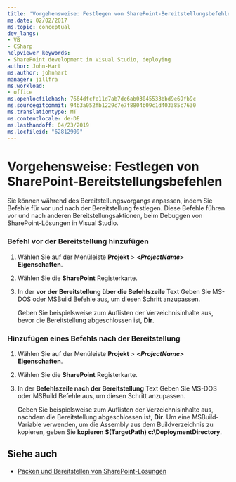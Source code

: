 ```yaml
---
title: 'Vorgehensweise: Festlegen von SharePoint-Bereitstellungsbefehlen | Microsoft-Dokumentation'
ms.date: 02/02/2017
ms.topic: conceptual
dev_langs:
- VB
- CSharp
helpviewer_keywords:
- SharePoint development in Visual Studio, deploying
author: John-Hart
ms.author: johnhart
manager: jillfra
ms.workload:
- office
ms.openlocfilehash: 7664dfcfe11d7ab7dc6ab03045533bbd9e69fb9c
ms.sourcegitcommit: 94b3a052fb1229c7e7f8804b09c1d403385c7630
ms.translationtype: MT
ms.contentlocale: de-DE
ms.lasthandoff: 04/23/2019
ms.locfileid: "62812909"
---
```

# <a name="how-to-set-sharepoint-deployment-commands"></a>Vorgehensweise: Festlegen von SharePoint-Bereitstellungsbefehlen
  Sie können während des Bereitstellungsvorgangs anpassen, indem Sie Befehle für vor und nach der Bereitstellung festlegen. Diese Befehle führen vor und nach anderen Bereitstellungsaktionen, beim Debuggen von SharePoint-Lösungen in Visual Studio.

### <a name="to-add-a-pre-deployment-command"></a>Befehl vor der Bereitstellung hinzufügen

1. Wählen Sie auf der Menüleiste **Projekt** > **\<*ProjectName*> Eigenschaften**.

2. Wählen Sie die **SharePoint** Registerkarte.

3. In der **vor der Bereitstellung über die Befehlszeile** Text Geben Sie MS-DOS oder MSBuild Befehle aus, um diesen Schritt anzupassen.

     Geben Sie beispielsweise zum Auflisten der Verzeichnisinhalte aus, bevor die Bereitstellung abgeschlossen ist, **Dir**.

### <a name="to-add-a-post-deployment-command"></a>Hinzufügen eines Befehls nach der Bereitstellung

1. Wählen Sie auf der Menüleiste **Projekt** > **\<*ProjectName*> Eigenschaften**.

2. Wählen Sie die **SharePoint** Registerkarte.

3. In der **Befehlszeile nach der Bereitstellung** Text Geben Sie MS-DOS oder MSBuild Befehle aus, um diesen Schritt anzupassen.

     Geben Sie beispielsweise zum Auflisten der Verzeichnisinhalte aus, nachdem die Bereitstellung abgeschlossen ist, **Dir**. Um eine MSBuild-Variable verwenden, um die Assembly aus dem Buildverzeichnis zu kopieren, geben Sie **kopieren $(TargetPath) c:\DeploymentDirectory**.

## <a name="see-also"></a>Siehe auch
- [Packen und Bereitstellen von SharePoint-Lösungen](../sharepoint/packaging-and-deploying-sharepoint-solutions.md)

